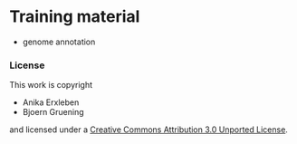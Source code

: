 Training material
=================

- genome annotation

### License

This work is copyright 

- Anika Erxleben
- Bjoern Gruening

and licensed under a
[Creative Commons Attribution 3.0 Unported License](http://creativecommons.org/licenses/by/3.0/).
